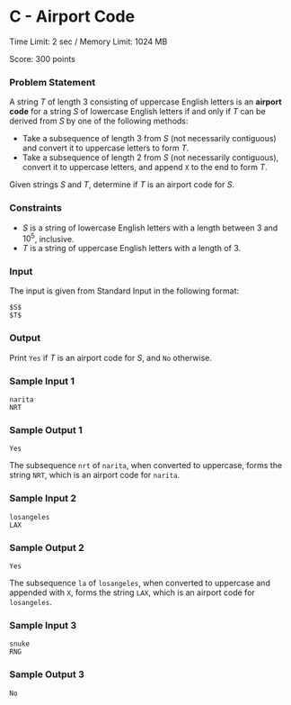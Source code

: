# C - Airport Code
Time Limit: 2 sec / Memory Limit: 1024 MB

Score: 
$300$ points

### Problem Statement

A string $T$ of length $3$ consisting of uppercase English letters is an **airport code** for a string $S$ of lowercase English letters if and only if $T$ can be derived from $S$ by one of the following methods:

-   Take a subsequence of length $3$ from $S$ (not necessarily contiguous) and convert it to uppercase letters to form $T$.
-   Take a subsequence of length $2$ from $S$ (not necessarily contiguous), convert it to uppercase letters, and append `X` to the end to form $T$.

Given strings $S$ and $T$, determine if $T$ is an airport code for $S$.

### Constraints

-   $S$ is a string of lowercase English letters with a length between $3$ and $10^5$, inclusive.
-   $T$ is a string of uppercase English letters with a length of $3$.

### Input

The input is given from Standard Input in the following format:

```
$S$
$T$
```

### Output

Print `Yes` if $T$ is an airport code for $S$, and `No` otherwise.

### Sample Input 1

```
narita
NRT
```

### Sample Output 1

```
Yes
```

The subsequence `nrt` of `narita`, when converted to uppercase, forms the string `NRT`, which is an airport code for `narita`.

### Sample Input 2

```
losangeles
LAX
```

### Sample Output 2

```
Yes
```

The subsequence `la` of `losangeles`, when converted to uppercase and appended with `X`, forms the string `LAX`, which is an airport code for `losangeles`.

### Sample Input 3

```
snuke
RNG
```

### Sample Output 3

```
No
```